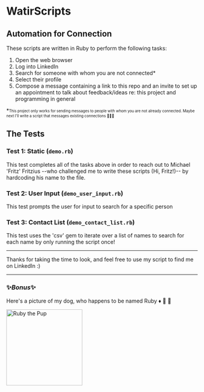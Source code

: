 # WatirScripts

## Automation for Connection

These scripts are written in Ruby to perform the following tasks:
  1. Open the web browser
  2. Log into LinkedIn
  3. Search for someone with whom you are not connected*
  4. Select their profile
  5. Compose a message containing a link to this repo and an invite to set up an appointment to talk about feedback/ideas re: this project and programming in general
  
  *<sub><sup>This project only works for sending messages to people with whom you are not already connected. Maybe next I'll write a script that messages existing connections :thinking::thinking::thinking:</sub></sup> 

## The Tests

### Test 1: Static (`demo.rb`)
This test completes all of the tasks above in order to reach out to Michael 'Fritz' Fritzius -\-who challenged me to write these scripts (Hi, Fritz!)-\- by hardcoding his name to the file.

### Test 2: User Input (`demo_user_input.rb`)
This test prompts the user for input to search for a specific person

### Test 3: Contact List (`demo_contact_list.rb`)
This test uses the 'csv' gem to iterate over a list of names to search for each name by only running the script once!


---

Thanks for taking the time to look, and feel free to use my script to find me on LinkedIn :)







---
### :sparkles:_**Bonus**_:sparkles:
Here's a picture of my dog, who happens to be named Ruby :diamonds: :gem: :dog:

<img src="ruby_smile_sm.png" alt="Ruby the Pup" width="200"/>

